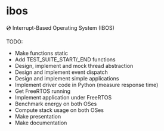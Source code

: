 # ibos
💿 Interrupt-Based Operating System (IBOS)

TODO:
* Make functions static
* Add TEST\_SUITE\_START/\_END functions
* Design, implement and mock thread abstraction
* Design and implement event dispatch
* Design and implement simple applications
* Implement driver code in Python (measure response time)
* Get FreeRTOS running
* Implement application under FreeRTOS
* Benchmark energy on both OSes
* Compute stack usage on both OSes
* Make presentation
* Make documentation
